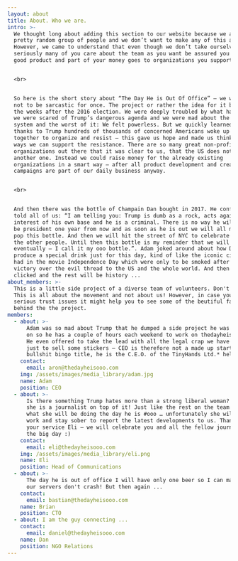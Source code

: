 ```yaml
---
layout: about
title: About. Who we are.
intro: >-
  We thought long about adding this section to our website because we are just a
  pretty random group of people and we don’t want to make any of this about us.
  However, we came to understand that even though we don’t take ourselves very
  seriously many of you care about the team as you want be assured you get a
  good product and part of your money goes to organizations you support. 


  <br>


  So here is the short story about “The Day He is Out Of Office” – we will try
  not to be sarcastic for once. The project or rather the idea for it began in
  the weeks after the 2016 election. We were deeply troubled by what happened,
  we were scared of Trump’s dangerous agenda and we were mad about the rigged
  system and the worst of it: We felt powerless. But we quickly learned that
  thanks to Trump hundreds of thousands of concerned Americans woke up and came
  together to organize and resist – this gave us hope and made us think about
  ways we can support the resistance. There are so many great non-profit
  organizations out there that it was clear to us, that the US does not need
  another one. Instead we could raise money for the already existing
  organizations in a smart way – after all product development and creating
  campaigns are part of our daily business anyway. 


  <br>


  And then there was the bottle of Champain Dan bought in 2017. He confidently
  told all of us: “I am telling you: Trump is dumb as a rock, acts against the
  interest of his own base and he is a criminal. There is no way he will still
  be president one year from now and as soon as he is out we will all meet to
  pop this bottle. And then we will hit the street of NYC to celebrate with all
  the other people. Until then this bottle is my reminder that we will win
  eventually – I call it my ooo bottle.”. Adam joked around about how Dan should
  produce a special drink just for this day, kind of like the iconic cigars they
  had in the movie Independence Day which were only to be smoked after the
  victory over the evil thread to the US and the whole world. And then it
  clicked and the rest will be history ...
about_members: >-
  This is a little side project of a diverse team of volunteers. Don't forget:
  This is all about the movement and not about us! However, in case you have
  serious trust issues it might help you to see some of the beutiful faces
  behind the the project.
members:
  - about: >-
      Adam was so mad about Trump that he dumped a side project he was working
      on so he has a couple of hours each weekend to work on thedayheisooo.com.
      He even offered to take the lead with all the legal crap we have to do
      just to sell some stickers – CEO is therefore not a made up startup
      bullshit bingo title, he is the C.E.O. of the TinyHands Ltd.* hell yeah!
    contact:
      email: aron@thedayheisooo.com
    img: /assets/images/media_library/adam.jpg
    name: Adam
    position: CEO
  - about: >-
      Is there something Trump hates more than a strong liberal woman? Yes, if
      she is a journalist on top of it! Just like the rest on the team she knows
      what she will be doing the day he is #ooo … unfortunately she will have to
      work and stay sober to report the latest developments to us. Thanks for
      your service Eli – we will celebrate you and all the fellow journalists on
      the big day :)
    contact:
      email: eli@thedayheisooo.com
    img: /assets/images/media_library/eli.png
    name: Eli
    position: Head of Communications
  - about: >-
      The day he is out of office I will have only one beer so I can make sure
      our servers don't crash! But then again ...
    contact:
      email: bastian@thedayheisooo.com
    name: Brian
    position: CTO
  - about: I am the guy connecting ...
    contact:
      email: daniel@thedayheisooo.com
    name: Dan
    position: NGO Relations
---
```


